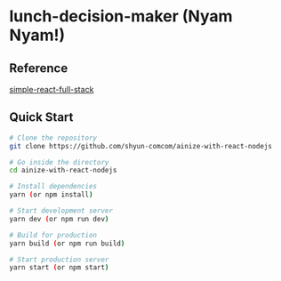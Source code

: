 # lunch-decision-maker (Nyam Nyam!) 

## Reference
[simple-react-full-stack](https://github.com/crsandeep/simple-react-full-stack)

## Quick Start

```bash
# Clone the repository
git clone https://github.com/shyun-comcom/ainize-with-react-nodejs

# Go inside the directory
cd ainize-with-react-nodejs

# Install dependencies
yarn (or npm install)

# Start development server
yarn dev (or npm run dev)

# Build for production
yarn build (or npm run build)

# Start production server
yarn start (or npm start)
```